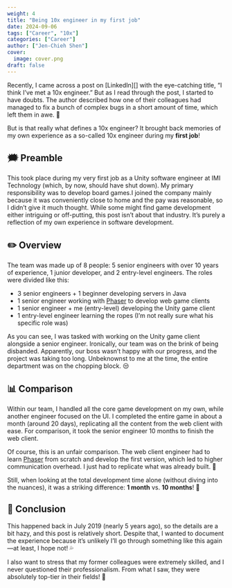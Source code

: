 ```yaml
---
weight: 4
title: "Being 10x engineer in my first job"
date: 2024-09-06
tags: ["Career", "10x"]
categories: ["Career"]
author: ["Jen-Chieh Shen"]
cover:
  image: cover.png
draft: false
---
```


Recently, I came across a post on [LinkedIn][] with the eye-catching title, “I think I’ve met a 10x engineer.”
But as I read through the post, I started to have doubts. The author described how one of their colleagues had
managed to fix a bunch of complex bugs in a short amount of time, which left them in awe. 🤔

But is that really what defines a 10x engineer? It brought back memories of my own experience as a so-called 10x engineer during my **first job**!

## 🗯️ Preamble

This took place during my very first job as a Unity software engineer at IMI Technology (which, by now, should have shut down).
My primary responsibility was to develop board games.I joined the company mainly because it was conveniently close to home and the pay was reasonable,
so I didn’t give it much thought. While some might find game development either intriguing or off-putting, this post isn’t about that industry.
It’s purely a reflection of my own experience in software development.

<!-- more -->

## ✏️ Overview

The team was made up of 8 people: 5 senior engineers with over 10 years of experience, 1 junior developer, and 2 entry-level engineers.
The roles were divided like this:

- 3 senior engineers + 1 beginner developing servers in Java
- 1 senior engineer working with [Phaser][] to develop web game clients
- 1 senior engineer + me (entry-level) developing the Unity game client
- 1 entry-level engineer learning the ropes (I’m not really sure what his specific role was)

As you can see, I was tasked with working on the Unity game client alongside a senior engineer.
Ironically, our team was on the brink of being disbanded. Apparently, our boss wasn’t happy with our progress,
and the project was taking too long. Unbeknownst to me at the time, the entire department was on the chopping block. 😒

## 📊 Comparison

Within our team, I handled all the core game development on my own, while another engineer focused on the UI.
I completed the entire game in about a month (around 20 days), replicating all the content from the web client with ease.
For comparison, it took the senior engineer 10 months to finish the web client.

Of course, this is an unfair comparison. The web client engineer had to learn [Phaser][] from scratch and develop the first version,
which led to higher communication overhead. I just had to replicate what was already built. 🤔

Still, when looking at the total development time alone (without diving into the nuances), it was a striking difference: **1 month** vs. **10 months**! 😬

## 💬 Conclusion

This happened back in July 2019 (nearly 5 years ago), so the details are a bit hazy, and this post is relatively short.
Despite that, I wanted to document the experience because it’s unlikely I’ll go through something like this again—at least, I hope not! 💦

I also want to stress that my former colleagues were extremely skilled, and I never questioned their professionalism.
From what I saw, they were absolutely top-tier in their fields! 💯

<!-- Links -->

[Phaser]: https://phaser.io/

